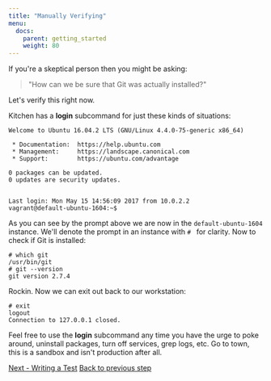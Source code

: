 ```yaml
---
title: "Manually Verifying"
menu:
  docs:
    parent: getting_started
    weight: 80
---
```




If you're a skeptical person then you might be asking:

> "How can we be sure that Git was actually installed?"

Let's verify this right now.

Kitchen has a **login** subcommand for just these kinds of situations:

~~~
Welcome to Ubuntu 16.04.2 LTS (GNU/Linux 4.4.0-75-generic x86_64)

 * Documentation:  https://help.ubuntu.com
 * Management:     https://landscape.canonical.com
 * Support:        https://ubuntu.com/advantage

0 packages can be updated.
0 updates are security updates.


Last login: Mon May 15 14:56:09 2017 from 10.0.2.2
vagrant@default-ubuntu-1604:~$
~~~

As you can see by the prompt above we are now in the `default-ubuntu-1604` instance. We'll denote the prompt in an instance with `# ` for clarity. Now to check if Git is installed:

~~~
# which git
/usr/bin/git
# git --version
git version 2.7.4
~~~

Rockin. Now we can exit out back to our workstation:

~~~
# exit
logout
Connection to 127.0.0.1 closed.
~~~

Feel free to use the **login** subcommand any time you have the urge to poke around, uninstall packages, turn off services, grep logs, etc. Go to town, this is a sandbox and isn't production after all.

<div class="sidebar--footer">
<a class="button primary-cta" href="/docs/getting-started/writing-test">Next - Writing a Test</a>
<a class="sidebar--footer--back" href="/docs/getting-started/running-converge">Back to previous step</a>
</div>
